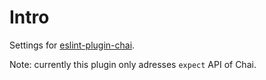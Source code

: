 # Intro

Settings for [eslint-plugin-chai](https://github.com/turbo87/eslint-plugin-chai-expect).

Note: currently this plugin only adresses `expect` API of Chai.
